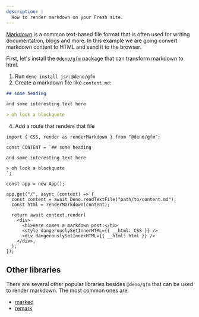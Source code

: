 ```yaml
---
description: |
  How to render markdown on your Fresh site.
---
```


[Markdown](https://www.markdownguide.org/basic-syntax/) is a common text-based
file format that is often used for writing documentation, blogs and more. In
this example we are going convert markdown content to HTML and send it to the
browser.

First, let's install the [`@deno/gfm`](https://jsr.io/@deno/gfm) package that
can transform markdown to html.

1. Run `deno install jsr:@deno/gfm`
2. Create a markdown file like `content.md`:

```md
## some heading

and some interesting text here

> oh look a blockquote
```

4. Add a route that renders that file

```tsx
import { CSS, render as renderMarkdown } from "@deno/gfm";

const CONTENT = `## some heading

and some interesting text here

> oh look a blockquote
`;

const app = new App();

app.get("/", async (context) => {
  const content = await Deno.readTextFile("path/to/content.md");
  const html = renderMarkdown(content);

  return await context.render(
    <div>
      <h1>Here comes a markdown post:</h1>
      <style dangerouslySetInnerHTML={{ __html: CSS }} />
      <div dangerouslySetInnerHTML={{ __html: html }} />
    </div>,
  );
});
```

## Other libraries

There are several other popular libraries besides `@deno/gfm` that can be used
to render markdown. The most common ones are:

- [marked](https://marked.js.org/)
- [remark](https://remark.js.org/)
